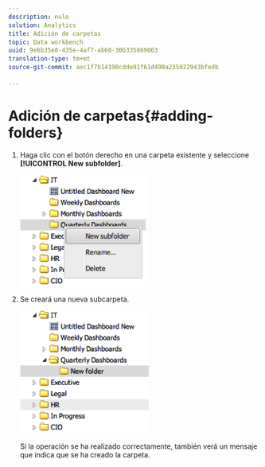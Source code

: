 ```yaml
---
description: nulo
solution: Analytics
title: Adición de carpetas
topic: Data workbench
uuid: 9e6b35e8-435e-4af7-ab60-30b335869063
translation-type: tm+mt
source-git-commit: aec1f7b14198cdde91f61d490a235022943bfedb

---
```



# Adición de carpetas{#adding-folders}

1. Haga clic con el botón derecho en una carpeta existente y seleccione **[!UICONTROL New subfolder]**.

   ![](assets/new_subfolder_1.png)

1. Se creará una nueva subcarpeta.

   ![](assets/new_subfolder_2.png)

   Si la operación se ha realizado correctamente, también verá un mensaje que indica que se ha creado la carpeta.
